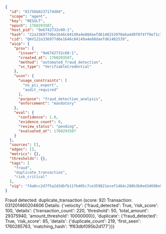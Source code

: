 ```json
{
  "id": "81756b8237174d04",
  "scope": "agent",
  "key": "RESULT",
  "epoch": 1760293507,
  "host_pid": "9e6742732c60:1",
  "hash": "22a336977d6e1646c04149a4e80daefd6148253978eba4d0f8f4ff9ef1c7a740",
  "cid": "QmV122a336977d6e1646c04149a4e80daefd61482539",
  "aicp": {
    "prov": {
      "issuer": "9e6742732c60:1",
      "created_at": 1760293507,
      "method": "automated_fraud_detection",
      "vc_type": "VerifiableCredential"
    },
    "ucon": {
      "usage_constraints": [
        "no_pii_export",
        "audit_required"
      ],
      "purpose": "fraud_detection_analysis",
      "enforcement": "mandatory"
    },
    "eval": {
      "confidence": 1.0,
      "evidence_count": 0,
      "review_status": "pending",
      "evaluated_at": 1760293507
    }
  },
  "sources": [],
  "edges": [],
  "metrics": {},
  "thresholds": {},
  "tags": [
    "fraud",
    "duplicate_transaction",
    "risk_critical"
  ],
  "sig": "f4a0cc2d7f5a2d3dbfb11fb405c7ce359821ecef1464c280b3b0ed3d698e9ec2"
}
```

Fraud detected: duplicate_transaction (score: 92)
Transaction: 031201460204606
Details: {'velocity': {'fraud_detected': True, 'risk_score': 100, 'details': {'transaction_count': 220, 'threshold': 50, 'total_amount': 29375940, 'amount_threshold': 10000000}}, 'duplicate': {'fraud_detected': True, 'risk_score': 85, 'details': {'duplicate_count': 219, 'first_seen': 1760285763, 'matching_hash': 'ff63dbf095b2d177'}}}